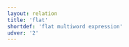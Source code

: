 ```yaml
---
layout: relation
title: 'flat'
shortdef: 'flat multiword expression'
udver: '2'
---
```

<!-- Interlanguage links updated Út zář 29 20:23:32 CEST 2020 -->
